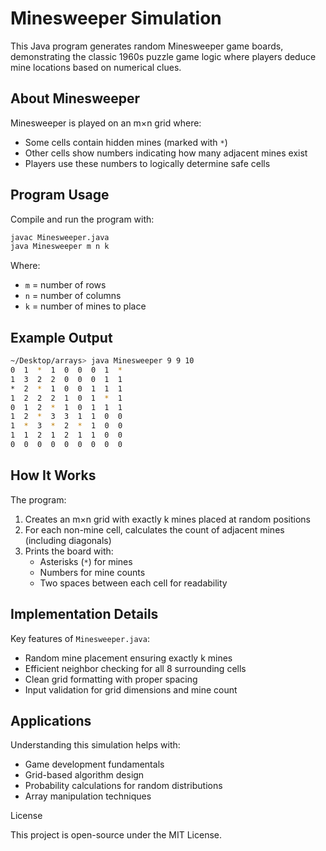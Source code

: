# Minesweeper Simulation

This Java program generates random Minesweeper game boards, demonstrating the classic 1960s puzzle game logic where players deduce mine locations based on numerical clues.

## About Minesweeper

Minesweeper is played on an m×n grid where:
- Some cells contain hidden mines (marked with `*`)
- Other cells show numbers indicating how many adjacent mines exist
- Players use these numbers to logically determine safe cells

## Program Usage

Compile and run the program with:
```bash
javac Minesweeper.java
java Minesweeper m n k
```

Where:
- `m` = number of rows
- `n` = number of columns
- `k` = number of mines to place

## Example Output

```bash
~/Desktop/arrays> java Minesweeper 9 9 10
0  1  *  1  0  0  0  1  *  
1  3  2  2  0  0  0  1  1  
*  2  *  1  0  0  1  1  1  
1  2  2  2  1  0  1  *  1  
0  1  2  *  1  0  1  1  1  
1  2  *  3  3  1  1  0  0  
1  *  3  *  2  *  1  0  0  
1  1  2  1  2  1  1  0  0  
0  0  0  0  0  0  0  0  0 
```

## How It Works

The program:
1. Creates an m×n grid with exactly k mines placed at random positions
2. For each non-mine cell, calculates the count of adjacent mines (including diagonals)
3. Prints the board with:
   - Asterisks (`*`) for mines
   - Numbers for mine counts
   - Two spaces between each cell for readability

## Implementation Details

Key features of `Minesweeper.java`:
- Random mine placement ensuring exactly k mines
- Efficient neighbor checking for all 8 surrounding cells
- Clean grid formatting with proper spacing
- Input validation for grid dimensions and mine count

## Applications

Understanding this simulation helps with:
- Game development fundamentals
- Grid-based algorithm design
- Probability calculations for random distributions
- Array manipulation techniques



License

This project is open-source under the MIT License.
